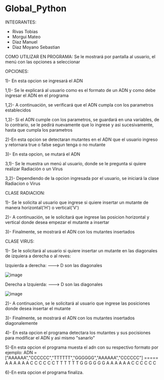 # Global_Python
INTEGRANTES:
- Rivas Tobias
- Morgui Mateo
- Diaz Manuel
- Diaz Moyano Sebastian

COMO UTILIZAR EN PROGRAMA:
    Se le mostrará por pantalla al usuario, el menú con las opciones a seleccionar 

OPCIONES:

1)- En esta opcion se ingresará el ADN 

  1,1)- Se le explicará al usuario como es el formato de un ADN y como debe ingresar el ADN en el programa
 
  1,2)- A continuación, se verificará que el ADN cumpla con los parametros establecidos
 
  1,3)- Si el ADN cumple con los parametros, se guardará en una variables, de lo contrario, se le pedirá nuevamente que lo ingrese y asi sucesivamente, hasta que cumpla los parametros

2)-En esta opcion se detectaran mutantes en el ADN que el usuario ingreso y retornara true o false segun tenga o no mutante

3)- En esta opcion, se mutará el ADN
 
  3,1)- Se le muestra un menú al usuario, donde se le pregunta si quiere realizar Radiación o un Virus
 
  3,2)- Dependiendo de la opcion ingresada por el usuario, se iniciará la clase Radiacion o Virus

  CLASE RADIACION:

   1)- Se le solicita al usuario que ingrese si quiere insertar un mutante de manera horizontal('H') o vertical('V')

   2)- A continuación, se le solicitará que ingrese las posicion horizontal y vertical donde desea empezar el mutante a insertar
 
   3)- Finalmente, se mostrará el ADN con los mutantes insertados
 
  CLASE VIRUS:
 
   1)- Se le solicitará al usuario si quiere insertar un mutante en las diagonales de izquiera a derecha o al reves:

   Izquierda a derecha:  ---> D son las diagonales

   ![image](https://github.com/user-attachments/assets/50555926-0cf3-4eac-bea2-9043f099cd09)

   Derecha a Izquierda:  ---> D son las diagonales

   ![image](https://github.com/user-attachments/assets/31a6a3d5-4a57-4427-b4ac-e0f7f47643b4)


   2)- A continuacion, se le solicitará al usuario que ingrese las posiciones donde desea insertar el mutante
   
   3)- Finalmente, se mostrará el ADN con los mutantes insertados diagonalemente

4)- En esta opcion el programa detectara los mutantes y sus pocisiones para modificar el ADN y asi mismo "sanarlo"

5)-En esta opcion el programa muesta el adn con su respectivo formato por ejemplo: 
ADN = ["AAAAAA","CCCCCC","TTTTTT","GGGGGG","AAAAAA","CCCCCC"]
              =====
            A A A A A A
            C C C C C C 
            T T T T T T 
            G G G G G G 
            A A A A A A 
            C C C C C C

6)-En esta opcion el programa finaliza.
